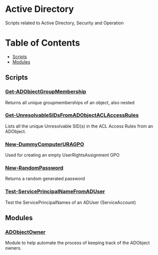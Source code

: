 # Active Directory
Scripts related to Active Directory, Security and Operation
# Table of Contents

  - [Scripts](#scripts)
  - [Modules](#modules)

## Scripts
### [Get-ADObjectGroupMembership](./Get-ADObjectGroupMembership/)
Returns all unique groupmemberships of an object, also nested
### [Get-UnresolvableSIDsFromADObjectACLAccessRules](./Get-UnresolvableSIDsFromADObjectACLAccessRules/)
Lists all the unique Unresolvable SID(s) in the ACL Access Rules from an ADObject.
### [New-DummyComputerURAGPO](./New-DummyComputerURAGPO/)
Used for creating an empty UserRightsAssignment GPO
### [New-RandomPassword](./New-RandomPassword/)
Returns a random generated password
### [Test-ServicePrincipalNameFromADUser](./Test-ServicePrincipalNameFromADUser/)
Test the ServicePrincipalNames of an ADUser (ServiceAccount)

## Modules
### [ADObjectOwner](https://github.com/tomstryhn/ADObjectOwner)
Module to help automate the process of keeping track of the ADObject owners.
